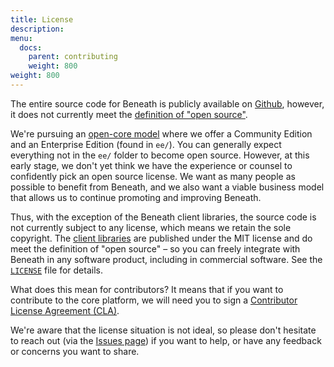 ```yaml
---
title: License
description:
menu:
  docs:
    parent: contributing
    weight: 800
weight: 800
---
```


The entire source code for Beneath is publicly available on [Github](https://github.com/beneath-hq/beneath), however, it does not currently meet the [definition of "open source"](https://opensource.org/osd).

We're pursuing an [open-core model](https://en.wikipedia.org/wiki/Open-core_model) where we offer a Community Edition and an Enterprise Edition (found in `ee/`). You can generally expect everything not in the `ee/` folder to become open source. However, at this early stage, we don't yet think we have the experience or counsel to confidently pick an open source license. We want as many people as possible to benefit from Beneath, and we also want a viable business model that allows us to continue promoting and improving Beneath.

Thus, with the exception of the Beneath client libraries, the source code is not currently subject to any license, which means we retain the sole copyright. The [client libraries](https://github.com/beneath-hq/beneath/tree/master/clients) are published under the MIT license and do meet the definition of "open source" – so you can freely integrate with Beneath in any software product, including in commercial software. See the [`LICENSE`](https://github.com/beneath-hq/beneath/blob/master/LICENSE) file for details.

What does this mean for contributors? It means that if you want to contribute to the core platform, we will need you to sign a [Contributor License Agreement (CLA)](https://en.wikipedia.org/wiki/Contributor_License_Agreement).

We're aware that the license situation is not ideal, so please don't hesitate to reach out (via the [Issues page](https://github.com/beneath-hq/beneath/issues)) if you want to help, or have any feedback or concerns you want to share.
